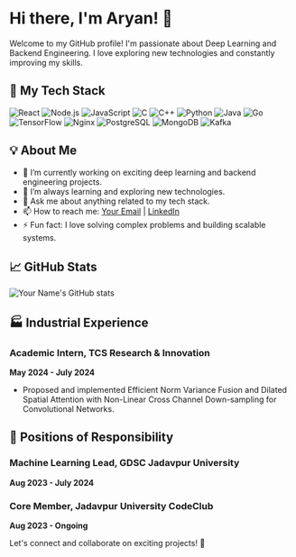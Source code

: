 # Hi there, I'm Aryan! 👋

Welcome to my GitHub profile! I'm passionate about Deep Learning and Backend Engineering. I love exploring new technologies and constantly improving my skills.

## 🚀 My Tech Stack

![React](https://img.shields.io/badge/-React-61DAFB?style=flat&logo=react&logoColor=white)
![Node.js](https://img.shields.io/badge/-Node.js-339933?style=flat&logo=node.js&logoColor=white)
![JavaScript](https://img.shields.io/badge/-JavaScript-F7DF1E?style=flat&logo=javascript&logoColor=white)
![C](https://img.shields.io/badge/-C-A8B9CC?style=flat&logo=c&logoColor=white)
![C++](https://img.shields.io/badge/-C++-00599C?style=flat&logo=c%2B%2B&logoColor=white)
![Python](https://img.shields.io/badge/-Python-3776AB?style=flat&logo=python&logoColor=white)
![Java](https://img.shields.io/badge/-Java-007396?style=flat&logo=java&logoColor=white)
![Go](https://img.shields.io/badge/-Go-00ADD8?style=flat&logo=go&logoColor=white)
![TensorFlow](https://img.shields.io/badge/-TensorFlow-FF6F00?style=flat&logo=tensorflow&logoColor=white)
![Nginx](https://img.shields.io/badge/-Nginx-009639?style=flat&logo=nginx&logoColor=white)
![PostgreSQL](https://img.shields.io/badge/-PostgreSQL-336791?style=flat&logo=postgresql&logoColor=white)
![MongoDB](https://img.shields.io/badge/-MongoDB-47A248?style=flat&logo=mongodb&logoColor=white)
![Kafka](https://img.shields.io/badge/-Kafka-231F20?style=flat&logo=apache-kafka&logoColor=white)

## 💡 About Me

- 🔭 I’m currently working on exciting deep learning and backend engineering projects.
- 🌱 I’m always learning and exploring new technologies.
- 💬 Ask me about anything related to my tech stack.
- 📫 How to reach me: [Your Email](aryanpauljubcse25@gmail.com
) | [LinkedIn](https://www.linkedin.com/in/aryan-paul-b67887218/)
- ⚡ Fun fact: I love solving complex problems and building scalable systems.

## 📈 GitHub Stats

![Your Name's GitHub stats](https://github-readme-stats.vercel.app/api?username=pauljubcse&show_icons=true&theme=radical)

## 🏭 Industrial Experience

### Academic Intern, TCS Research & Innovation
**May 2024 - July 2024**
- Proposed and implemented Efficient Norm Variance Fusion and Dilated Spatial Attention with Non-Linear Cross Channel Down-sampling for Convolutional Networks.

## 👥 Positions of Responsibility

### Machine Learning Lead, GDSC Jadavpur University
**Aug 2023 - July 2024**

### Core Member, Jadavpur University CodeClub
**Aug 2023 - Ongoing**


Let's connect and collaborate on exciting projects! 🚀

